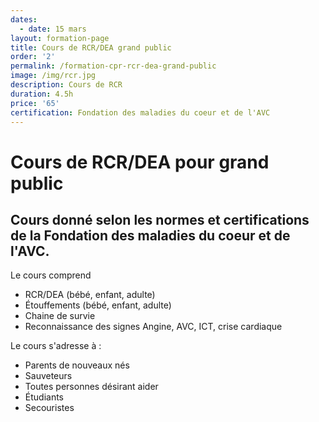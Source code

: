 ```yaml
---
dates:
  - date: 15 mars
layout: formation-page
title: Cours de RCR/DEA grand public
order: '2'
permalink: /formation-cpr-rcr-dea-grand-public
image: /img/rcr.jpg
description: Cours de RCR
duration: 4.5h
price: '65'
certification: Fondation des maladies du coeur et de l'AVC
---
```

# Cours de RCR/DEA pour grand public

## Cours donné selon les normes et certifications de la Fondation des maladies du coeur et de l'AVC.

Le cours comprend

* RCR/DEA (bébé, enfant, adulte)
* Étouffements (bébé, enfant, adulte)
* Chaine de survie 
* Reconnaissance des signes Angine, AVC, ICT, crise cardiaque

Le cours s'adresse à : 

* Parents de nouveaux nés
* Sauveteurs
* Toutes personnes désirant aider 
* Étudiants
* Secouristes
